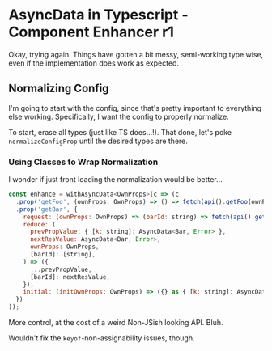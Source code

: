 AsyncData in Typescript - Component Enhancer r1
===============================================

Okay, trying again.  Things have gotten a bit messy, semi-working type wise, even if the implementation does work as expected.



## Normalizing Config

I'm going to start with the config, since that's pretty important to everything else working.  Specifically, I want the config to properly normalize.

To start, erase all types (just like TS does...!).  That done, let's poke `normalizeConfigProp` until the desired types are there.


### Using Classes to Wrap Normalization

I wonder if just front loading the normalization would be better...

```js
const enhance = withAsyncData<OwnProps>(c => (c
  .prop('getFoo', (ownProps: OwnProps) => () => fetch(api().getFoo(ownProps.fooId)))
  .prop('getBar', {
    request: (ownProps: OwnProps) => (barId: string) => fetch(api().getBarOfFoo(ownProps.fooId, barId)),
    reduce: (
      prevPropValue: { [k: string]: AsyncData<Bar, Error> },
      nextResValue: AsyncData<Bar, Error>,
      ownProps: OwnProps,
      [barId]: [string],
    ) => ({
      ...prevPropValue,
      [barId]: nextResValue,
    }),
    initial: (initOwnProps: OwnProps) => ({} as { [k: string]: AsyncData<Bar, Error> })
  })
));
```

More control, at the cost of a weird Non-JSish looking API.  Bluh.

Wouldn't fix the `keyof`-non-assignability issues, though.
